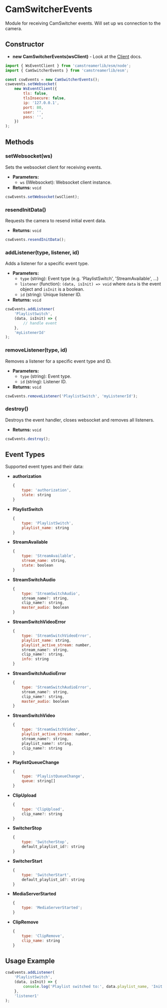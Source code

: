 # CamSwitcherEvents

Module for receiving CamSwitcher events. Will set up ws connection to the camera.

## Constructor

-   **new CamSwitcherEvents(wsClient)** - Look at the [Client](./Client.md) docs.

```javascript
import { WsEventClient } from 'camstreamerlib/esm/node';
import { CamSwitcherEvents } from 'camstreamerlib/esm';

const cswEvents = new CamSwitcherEvents();
cswevents.setWebsocket(
    new WsEventClient({
        tls: false,
        tlsInsecure: false,
        ip: '127.0.0.1',
        port: 80,
        user: '',
        pass: '',
    })
);
```

## Methods

### setWebsocket(ws)

Sets the websocket client for receiving events.

-   **Parameters:**
    -   `ws` (IWebsocket): Websocket client instance.
-   **Returns:** `void`

```javascript
cswEvents.setWebsocket(wsClient);
```

### resendInitData()

Requests the camera to resend initial event data.

-   **Returns:** `void`

```javascript
cswEvents.resendInitData();
```

### addListener(type, listener, id)

Adds a listener for a specific event type.

-   **Parameters:**
    -   `type` (string): Event type (e.g. 'PlaylistSwitch', 'StreamAvailable', ...)
    -   `listener` (function): `(data, isInit) => void` where `data` is the event object and `isInit` is a boolean.
    -   `id` (string): Unique listener ID.
-   **Returns:** `void`

```javascript
cswEvents.addListener(
    'PlaylistSwitch',
    (data, isInit) => {
        // handle event
    },
    'myListenerId'
);
```

### removeListener(type, id)

Removes a listener for a specific event type and ID.

-   **Parameters:**
    -   `type` (string): Event type.
    -   `id` (string): Listener ID.
-   **Returns:** `void`

```javascript
cswEvents.removeListener('PlaylistSwitch', 'myListenerId');
```

### destroy()

Destroys the event handler, closes websocket and removes all listeners.

-   **Returns:** `void`

```javascript
cswEvents.destroy();
```

## Event Types

Supported event types and their data:

-   **authorization**
    ```js
    {
        type: 'authorization',
        state: string
    }
    ```
-   **PlaylistSwitch**
    ```js
    {
        type: 'PlaylistSwitch',
        playlist_name: string
    }
    ```
-   **StreamAvailable**
    ```js
    {
        type: 'StreamAvailable',
        stream_name: string,
        state: boolean
    }
    ```
-   **StreamSwitchAudio**
    ```js
    {
        type: 'StreamSwitchAudio',
        stream_name?: string,
        clip_name?: string,
        master_audio: boolean
    }
    ```
-   **StreamSwitchVideoError**
    ```js
    {
        type: 'StreamSwitchVideoError',
        playlist_name: string,
        playlist_active_stream: number,
        stream_name?: string,
        clip_name?: string,
        info: string
    }
    ```
-   **StreamSwitchAudioError**
    ```js
    {
        type: 'StreamSwitchAudioError',
        stream_name?: string,
        clip_name?: string,
        master_audio: boolean
    }
    ```
-   **StreamSwitchVideo**
    ```js
    {
        type: 'StreamSwitchVideo',
        playlist_active_stream: number,
        stream_name?: string,
        playlist_name?: string,
        clip_name?: string
    }
    ```
-   **PlaylistQueueChange**
    ```js
    {
        type: 'PlaylistQueueChange',
        queue: string[]
    }
    ```
-   **ClipUpload**
    ```js
    {
        type: 'ClipUpload',
        clip_name?: string
    }
    ```
-   **SwitcherStop**
    ```js
    {
        type: 'SwitcherStop',
        default_playlist_id?: string
    }
    ```
-   **SwitcherStart**
    ```js
    {
        type: 'SwitcherStart',
        default_playlist_id?: string
    }
    ```
-   **MediaServerStarted**
    ```js
    {
        type: 'MediaServerStarted';
    }
    ```
-   **ClipRemove**
    ```js
    {
        type: 'ClipRemove',
        clip_name: string
    }
    ```

## Usage Example

```javascript
cswEvents.addListener(
    'PlaylistSwitch',
    (data, isInit) => {
        console.log('Playlist switched to:', data.playlist_name, 'Init:', isInit);
    },
    'listener1'
);
```
